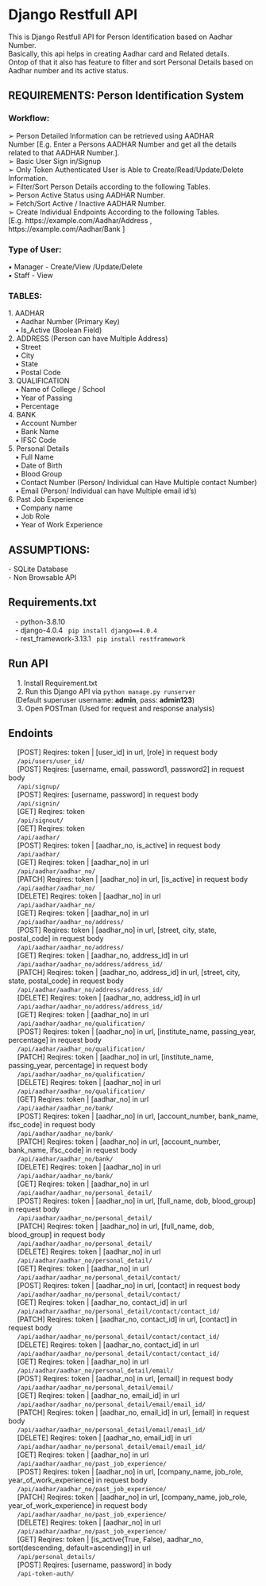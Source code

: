 <h1>Django Restfull API</h1>

This is Django Restfull API for Person Identification based on Aadhar Number. <br>
Basically, this api helps in creating Aadhar card and Related details. <br>
Ontop of that it also has feature to filter and sort Personal Details based on Aadhar number and its active status.

<h2>REQUIREMENTS: Person Identification System</h2>

<h3>Workflow:</h3>
  ➢ Person Detailed Information can be retrieved using AADHAR <br>
  Number [E.g. Enter a Persons AADHAR Number and get all the details related to that AADHAR Number.].<br>
  ➢ Basic User Sign in/Signup <br>
  ➢ Only Token Authenticated User is Able to 
    Create/Read/Update/Delete Information. <br>
  ➢ Filter/Sort Person Details according to the following Tables. <br>
  ➢ Person Active Status using AADHAR Number. <br>
  ➢ Fetch/Sort Active / Inactive AADHAR Number. <br>
  ➢ Create Individual Endpoints According to the following Tables.<br>
    [E.g. https://example.com/Aadhar/Address , https://example.com/Aadhar/Bank ]
    
<h3>Type of User:</h3>
    ▪ Manager - Create/View /Update/Delete <br>
    ▪ Staff - View <br>
    
<h3>TABLES:</h3>
    1. AADHAR <br>
      &emsp;• Aadhar Number (Primary Key) <br>
      &emsp;• Is_Active (Boolean Field) <br>
    2. ADDRESS (Person can have Multiple Address) <br>
      &emsp;• Street <br>
      &emsp;• City <br>
      &emsp;• State <br>
      &emsp;• Postal Code <br>
    3. QUALIFICATION <br>
      &emsp;• Name of College / School <br>
      &emsp;• Year of Passing <br>
      &emsp;• Percentage <br>
    4. BANK <br>
      &emsp;• Account Number <br>
      &emsp;• Bank Name <br>
      &emsp;• IFSC Code <br>
    5. Personal Details <br>
      &emsp;• Full Name <br>
      &emsp;• Date of Birth <br>
      &emsp;• Blood Group <br>
      &emsp;• Contact Number (Person/ Individual can Have Multiple contact Number) <br>
      &emsp;• Email (Person/ Individual can have Multiple email id’s) <br>
    6. Past Job Experience <br>
      &emsp;• Company name <br>
      &emsp;• Job Role <br>
      &emsp;• Year of Work Experience <br>
      
      
<h2>ASSUMPTIONS: </h2>
      - SQLite Database <br>
      - Non Browsable API <br>
      
<h2>Requirements.txt</h2>
  &emsp;- python-3.8.10 <br>
  &emsp;- django-4.0.4 <code> pip install django==4.0.4</code> <br>
  &emsp;- rest_framework-3.13.1 <code> pip install restframework </code> <br>
  
  
<h2>Run API</h2>
  &emsp; 1. Install Requirement.txt <br>
  &emsp; 2. Run this Django API via <code>python manage.py runserver</code> <br> 
  &emsp;(Default superuser username: <strong>admin</strong>, pass: <strong>admin123</strong>) <br>
  &emsp; 3. Open POSTman (Used for request and response analysis) <br>

<h2>Endoints</h2>
&emsp; [POST] Reqires: token | [user_id] in url, [role] in request body <br>
&emsp; <code>/api/users/user_id/ </code> <br> 
&emsp; [POST] Reqires: [username, email, password1, password2] in request body <br>
&emsp; <code>/api/signup/ </code> <br> 
&emsp; [POST] Reqires: [username, password] in request body <br>
&emsp; <code>/api/signin/ </code> <br> 
&emsp; [GET] Reqires: token <br>
&emsp; <code>/api/signout/ </code> <br> 
&emsp; [GET] Reqires: token <br>
&emsp; <code>/api/aadhar/ </code> <br> 
&emsp; [POST] Reqires: token | [aadhar_no, is_active] in request body <br>
&emsp; <code>/api/aadhar/ </code> <br> 
&emsp; [GET] Reqires: token | [aadhar_no] in url <br>
&emsp; <code>/api/aadhar/aadhar_no/ </code> <br> 
&emsp; [PATCH] Reqires: token | [aadhar_no] in url, [is_active] in request body <br>
&emsp; <code>/api/aadhar/aadhar_no/ </code> <br> 
&emsp; [DELETE] Reqires: token | [aadhar_no] in url <br>
&emsp; <code>/api/aadhar/aadhar_no/ </code> <br> 
&emsp; [GET] Reqires: token | [aadhar_no] in url <br>
&emsp; <code>/api/aadhar/aadhar_no/address/ </code> <br> 
&emsp; [POST] Reqires: token | [aadhar_no] in url, [street, city, state, postal_code] in request body <br>
&emsp; <code>/api/aadhar/aadhar_no/address/ </code> <br> 
&emsp; [GET] Reqires: token | [aadhar_no, address_id] in url <br>
&emsp; <code>/api/aadhar/aadhar_no/address/address_id/</code> <br> 
&emsp; [PATCH] Reqires: token | [aadhar_no, address_id] in url, [street, city, state, postal_code] in request body <br>
&emsp; <code>/api/aadhar/aadhar_no/address/address_id/</code> <br> 
&emsp; [DELETE] Reqires: token | [aadhar_no, address_id] in url<br>
&emsp; <code>/api/aadhar/aadhar_no/address/address_id/</code> <br> 
&emsp; [GET] Reqires: token | [aadhar_no] in url <br>
&emsp; <code>/api/aadhar/aadhar_no/qualification/ </code> <br> 
&emsp; [POST] Reqires: token | [aadhar_no] in url, [institute_name, passing_year, percentage] in request body <br>
&emsp; <code>/api/aadhar/aadhar_no/qualification/ </code> <br> 
&emsp; [PATCH] Reqires: token | [aadhar_no] in url, [institute_name, passing_year, percentage] in request body <br>
&emsp; <code>/api/aadhar/aadhar_no/qualification/ </code> <br> 
&emsp; [DELETE] Reqires: token | [aadhar_no] in url <br>
&emsp; <code>/api/aadhar/aadhar_no/qualification/ </code> <br> 
&emsp; [GET] Reqires: token | [aadhar_no] in url<br>
&emsp; <code>/api/aadhar/aadhar_no/bank/ </code> <br> 
&emsp; [POST] Reqires: token | [aadhar_no] in url, [account_number, bank_name, ifsc_code] in request body <br>
&emsp; <code>/api/aadhar/aadhar_no/bank/ </code> <br> 
&emsp; [PATCH] Reqires: token | [aadhar_no] in url, [account_number, bank_name, ifsc_code] in request body <br>
&emsp; <code>/api/aadhar/aadhar_no/bank/ </code> <br> 
&emsp; [DELETE] Reqires: token | [aadhar_no] in url <br>
&emsp; <code>/api/aadhar/aadhar_no/bank/ </code> <br> 
&emsp; [GET] Reqires: token | [aadhar_no] in url<br>
&emsp; <code>/api/aadhar/aadhar_no/personal_detail/ </code> <br> 
&emsp; [POST] Reqires: token | [aadhar_no] in url, [full_name, dob, blood_group] in request body <br>
&emsp; <code>/api/aadhar/aadhar_no/personal_detail/ </code> <br> 
&emsp; [PATCH] Reqires: token | [aadhar_no] in url, [full_name, dob, blood_group] in request body <br>
&emsp; <code>/api/aadhar/aadhar_no/personal_detail/ </code> <br> 
&emsp; [DELETE] Reqires: token | [aadhar_no] in url <br>
&emsp; <code>/api/aadhar/aadhar_no/personal_detail/ </code> <br> 
&emsp; [GET] Reqires: token | [aadhar_no] in url <br>
&emsp; <code>/api/aadhar/aadhar_no/personal_detail/contact/ </code> <br> 
&emsp; [POST] Reqires: token | [aadhar_no] in url, [contact] in request body <br>
&emsp; <code>/api/aadhar/aadhar_no/personal_detail/contact/ </code> <br> 
&emsp; [GET] Reqires: token | [aadhar_no, contact_id] in url <br>
&emsp; <code>/api/aadhar/aadhar_no/personal_detail/contact/contact_id/ </code> <br> 
&emsp; [PATCH] Reqires: token | [aadhar_no, contact_id] in url, [contact] in request body <br>
&emsp; <code>/api/aadhar/aadhar_no/personal_detail/contact/contact_id/ </code> <br> 
&emsp; [DELETE] Reqires: token | [aadhar_no, contact_id] in url<br>
&emsp; <code>/api/aadhar/aadhar_no/personal_detail/contact/contact_id/ </code> <br> 
&emsp; [GET] Reqires: token | [aadhar_no] in url <br>
&emsp; <code>/api/aadhar/aadhar_no/personal_detail/email/ </code> <br> 
&emsp; [POST] Reqires: token | [aadhar_no] in url, [email] in request body <br>
&emsp; <code>/api/aadhar/aadhar_no/personal_detail/email/ </code> <br> 
&emsp; [GET] Reqires: token | [aadhar_no, email_id] in url <br>
&emsp; <code>/api/aadhar/aadhar_no/personal_detail/email/email_id/ </code> <br> 
&emsp; [PATCH] Reqires: token | [aadhar_no, email_id] in url, [email] in request body <br>
&emsp; <code>/api/aadhar/aadhar_no/personal_detail/email/email_id/ </code> <br> 
&emsp; [DELETE] Reqires: token | [aadhar_no, email_id] in url<br>
&emsp; <code>/api/aadhar/aadhar_no/personal_detail/email/email_id/ </code> <br> 
&emsp; [GET] Reqires: token | [aadhar_no] in url<br>
&emsp; <code>/api/aadhar/aadhar_no/past_job_experience/ </code> <br> 
&emsp; [POST] Reqires: token | [aadhar_no] in url, [company_name, job_role, year_of_work_experience] in request body <br>
&emsp; <code>/api/aadhar/aadhar_no/past_job_experience/ </code> <br> 
&emsp; [PATCH] Reqires: token | [aadhar_no] in url, [company_name, job_role, year_of_work_experience] in request body <br>
&emsp; <code>/api/aadhar/aadhar_no/past_job_experience/ </code> <br> 
&emsp; [DELETE] Reqires: token | [aadhar_no] in url <br>
&emsp; <code>/api/aadhar/aadhar_no/past_job_experience/ </code> <br> 
&emsp; [GET] Reqires: token | [is_active(True, False), aadhar_no, sort(descending, default=ascending)] in url <br>
&emsp; <code>/api/personal_details/ </code> <br> 
&emsp; [POST] Reqires: [username, password] in body <br>
&emsp; <code>/api-token-auth/ </code> <br> 
